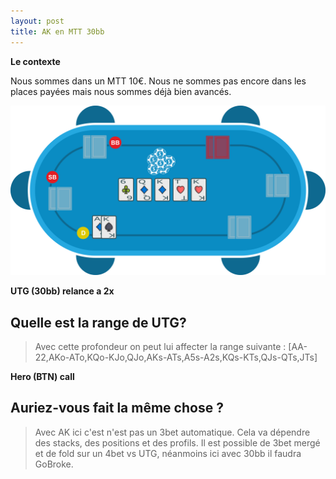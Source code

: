 ```yaml
---
layout: post
title: AK en MTT 30bb
---
```

**Le contexte**

Nous sommes dans un MTT 10€.
Nous ne sommes pas encore dans les places payées mais nous sommes déjà bien avancés.

![](../img/spots/2018-10-18-spot-1-AK.png)

**UTG (30bb) relance a 2x**

## Quelle est la range de UTG?

> Avec cette profondeur on peut lui affecter la range suivante :
> [AA-22,AKo-ATo,KQo-KJo,QJo,AKs-ATs,A5s-A2s,KQs-KTs,QJs-QTs,JTs]

**Hero (BTN) call**

## Auriez-vous fait la même chose ?

> Avec AK ici c'est n'est pas un 3bet automatique.
> Cela va dépendre des stacks, des positions et des profils.
> Il est possible de 3bet mergé et de fold sur un 4bet vs UTG, néanmoins ici avec 30bb il faudra GoBroke.
<!--stackedit_data:
eyJoaXN0b3J5IjpbLTI3MzU2MzEwNywxNTc1MDYwNDQ1LC0xNT
E4OTQ2MzU0LC0xMDUwMjE4NTc4LDIwOTc0Nzk5ODQsMTI0MDkx
NTQ5OV19
-->